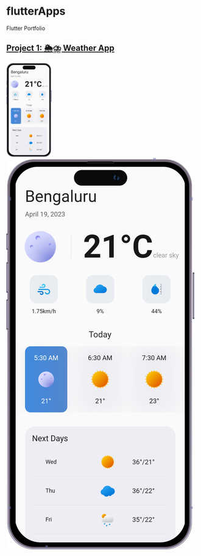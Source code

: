 # flutterApps
Flutter Portfolio

## [Project 1: 🌦⛈ Weather App](https://github.com/itsmohsin/weather_app)
<img src="weatherAppiPhone.png"  width=23.6% height=27.8%>
<img src="weatherAppiPhone.png"  width=auto height=auto>
